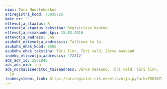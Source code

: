 ```yaml
---
nimi: Türi Noortekeskus
ariregistri_kood: 75036725
kmkr_nr: ''
ettevotja_staatus: R
ettevotja_staatus_tekstina: Registrisse kantud
ettevotja_esmakande_kpv: 15.03.2016
ettevotja_aadress: .na
asukoht_ettevotja_aadressis: Tallinna tn 1a
asukoha_ehak_kood: 8595
asukoha_ehak_tekstina: Türi linn, Türi vald, Järva maakond
indeks_ettevotja_aadressis: '72212'
ads_adr_id: 2561840
ads_ads_oid: .na
ads_normaliseeritud_taisaadress: Järva maakond, Türi vald, Türi linn, Tallinna tn
  1a
teabesysteemi_link: https://ariregister.rik.ee/ettevotja.py?ark=75036725&ref=rekvisiidid
---
```

